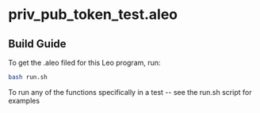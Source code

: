 # priv_pub_token_test.aleo

## Build Guide

To get the .aleo filed for this Leo program, run:
```bash
bash run.sh
```

To run any of the functions specifically in a test -- see the run.sh script for examples
